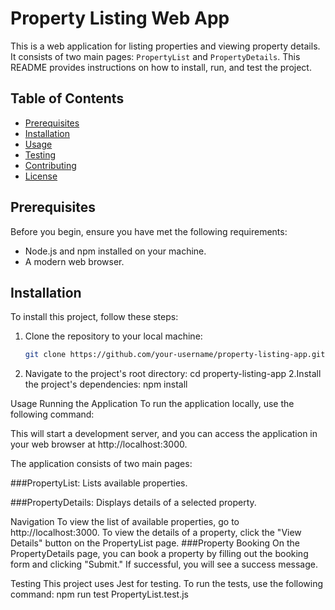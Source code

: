 # Property Listing Web App

This is a web application for listing properties and viewing property details. It consists of two main pages: `PropertyList` and `PropertyDetails`. This README provides instructions on how to install, run, and test the project.

## Table of Contents

- [Prerequisites](#prerequisites)
- [Installation](#installation)
- [Usage](#usage)
- [Testing](#testing)
- [Contributing](#contributing)
- [License](#license)

## Prerequisites

Before you begin, ensure you have met the following requirements:

- Node.js and npm installed on your machine.
- A modern web browser.

## Installation

To install this project, follow these steps:

1. Clone the repository to your local machine:

   ```bash
   git clone https://github.com/your-username/property-listing-app.git
   ```

1. Navigate to the project's root directory:
   cd property-listing-app
2.Install the project's dependencies:
   npm install

Usage
Running the Application
To run the application locally, use the following command:

This will start a development server, and you can access the application in your web browser at http://localhost:3000.

The application consists of two main pages:

###PropertyList: 
Lists available properties.

###PropertyDetails: 
Displays details of a selected property.

Navigation
To view the list of available properties, go to http://localhost:3000.
To view the details of a property, click the "View Details" button on the PropertyList page.
###Property Booking
On the PropertyDetails page, you can book a property by filling out the booking form and clicking "Submit." If successful, you will see a success message.

Testing
This project uses Jest for testing. To run the tests, use the following command:
npm run test PropertyList.test.js
